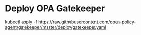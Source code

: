 # Deploy OPA Gatekeeper
kubectl apply -f https://raw.githubusercontent.com/open-policy-agent/gatekeeper/master/deploy/gatekeeper.yaml

